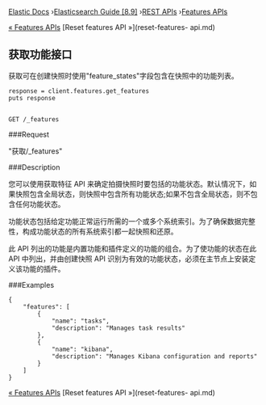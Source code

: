 

[Elastic Docs](/guide/) ›[Elasticsearch Guide [8.9]](index.md) ›[REST
APIs](rest-apis.md) ›[Features APIs](features-apis.md)

[« Features APIs](features-apis.md) [Reset features API »](reset-features-
api.md)

## 获取功能接口

获取可在创建快照时使用"feature_states"字段包含在快照中的功能列表。

    
    
    response = client.features.get_features
    puts response
    
    
    GET /_features

###Request

"获取/_features"

###Description

您可以使用获取特征 API 来确定拍摄快照时要包括的功能状态。默认情况下，如果快照包含全局状态，则快照中包含所有功能状态;如果不包含全局状态，则不包含任何功能状态。

功能状态包括给定功能正常运行所需的一个或多个系统索引。为了确保数据完整性，构成功能状态的所有系统索引都一起快照和还原。

此 API 列出的功能是内置功能和插件定义的功能的组合。为了使功能的状态在此 API 中列出，并由创建快照 API 识别为有效的功能状态，必须在主节点上安装定义该功能的插件。

###Examples

    
    
    {
        "features": [
            {
                "name": "tasks",
                "description": "Manages task results"
            },
            {
                "name": "kibana",
                "description": "Manages Kibana configuration and reports"
            }
        ]
    }

[« Features APIs](features-apis.md) [Reset features API »](reset-features-
api.md)
